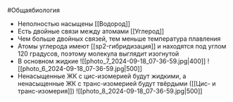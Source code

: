 #Общаябиология 
- Неполностью насыщены [[Водород]]
- Есть двойные связи между атомами [[Углерод]]
- Чем больше двойных связей, тем меньше температура плавления
- Атомы углерода имеют [[sp2-гибридизация]] и находятся под углом 120 градусов, поэтому молекула выглядит изогнутой
- В основном жидкие
![[photo_7_2024-09-18_07-36-59.jpg|400]]
![[photo_6_2024-09-18_07-36-59.jpg|500]]
- Ненасыщенные ЖК с цис-изомерией будут жидкими, а ненасыщенные ЖК с транс-изомерией будут твёрдыми ([[Цис- и транс-изомерия]])
![[photo_8_2024-09-18_07-36-59.jpg|500]]